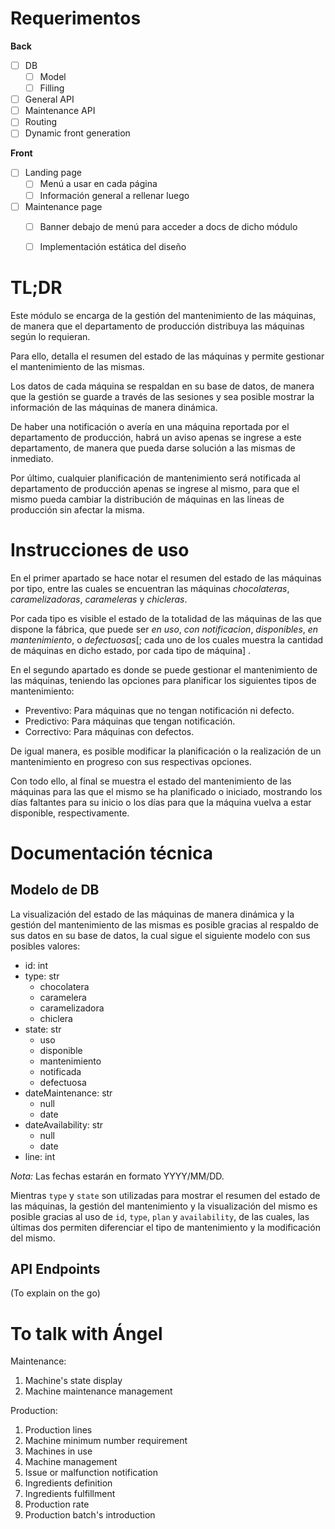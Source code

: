 # Requerimentos

**Back**
- [ ] DB
    - [ ] Model
    - [ ] Filling
- [ ] General API
- [ ] Maintenance API
- [ ] Routing
- [ ] Dynamic front generation

**Front**
- [ ] Landing page
    - [ ] Menú a usar en cada página
    - [ ] Información general a rellenar luego
- [ ] Maintenance page
    - [ ] Banner debajo de menú para acceder a docs de dicho módulo
    - [ ] Implementación estática del diseño


# TL;DR

Este módulo se encarga de la gestión del mantenimiento de las máquinas, de manera que el departamento de producción distribuya las máquinas según lo requieran.

Para ello, detalla el resumen del estado de las máquinas y permite gestionar el mantenimiento de las mismas.

Los datos de cada máquina se respaldan en su base de datos, de manera que la gestión se guarde a través de las sesiones y sea posible mostrar la información de las máquinas de manera dinámica.

De haber una notificación o avería en una máquina reportada por el departamento de producción, habrá un aviso apenas se ingrese a este departamento, de manera que pueda darse solución a las mismas de inmediato.

Por último, cualquier planificación de mantenimiento será notificada al departamento de producción apenas se ingrese al mismo, para que el mismo pueda cambiar la distribución de máquinas en las líneas de producción sin afectar la misma.


# Instrucciones de uso

En el primer apartado se hace notar el resumen del estado de las máquinas por tipo, entre las cuales se encuentran las máquinas _chocolateras_, _caramelizadoras_, _carameleras_ y _chicleras_.

Por cada tipo es visible el estado de la totalidad de las máquinas de las que dispone la fábrica, que puede ser _en uso_, _con notificacion_, _disponibles_, _en mantenimiento_, o _defectuosas_[; cada uno de los cuales muestra la cantidad de máquinas en dicho estado, por cada tipo de máquina] .

En el segundo apartado es donde se puede gestionar el mantenimiento de las máquinas, teniendo las opciones para planificar los siguientes tipos de mantenimiento:  
* Preventivo: Para máquinas que no tengan notificación ni defecto.
* Predictivo: Para máquinas que tengan notificación.
* Correctivo: Para máquinas con defectos.

De igual manera, es posible modificar la planificación o la realización de un mantenimiento en progreso con sus respectivas opciones.

Con todo ello, al final se muestra el estado del mantenimiento de las máquinas para las que el mismo se ha planificado o iniciado, mostrando los días faltantes para su inicio o los días para que la máquina vuelva a estar disponible, respectivamente.


# Documentación técnica

## Modelo de DB

La visualización del estado de las máquinas de manera dinámica y la gestión del mantenimiento de las mismas es posible gracias al respaldo de sus datos en su base de datos, la cual sigue el siguiente modelo con sus posibles valores:
* id: int
* type: str
    - chocolatera
    - caramelera
    - caramelizadora
    - chiclera
* state: str
    - uso
    - disponible
    - mantenimiento
    - notificada
    - defectuosa
* dateMaintenance: str
    - null
    - date
* dateAvailability: str
    - null
    - date
* line: int

_Nota:_ Las fechas estarán en formato YYYY/MM/DD.

Mientras `type` y `state` son utilizadas para mostrar el resumen del estado de las máquinas, la gestión del mantenimiento y la visualización del mismo es posible gracias al uso de `id`, `type`, `plan` y `availability`, de las cuales, las últimas dos permiten diferenciar el tipo de mantenimiento y la modificación del mismo.


## API Endpoints

(To explain on the go)

# To talk with Ángel
Maintenance:
1. Machine's state display
2. Machine maintenance management

Production:
1. Production lines
2. Machine minimum number requirement
3. Machines in use
4. Machine management
5. Issue or malfunction notification
6. Ingredients definition
7. Ingredients fulfillment
7. Production rate
8. Production batch's introduction